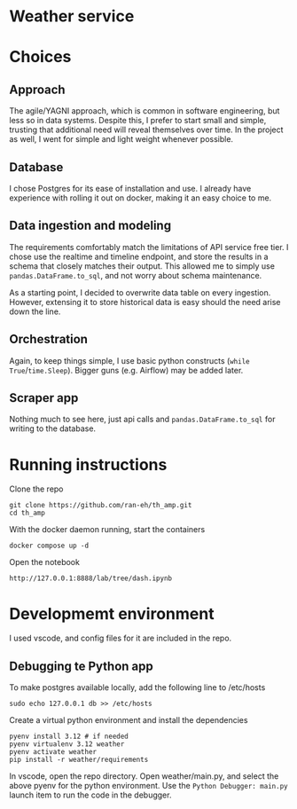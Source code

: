# Weather service

# Choices
## Approach
The agile/YAGNI approach, which is common in software engineering, but less so in data systems.  Despite this, I prefer to start small and simple, trusting that additional need will reveal themselves over time.  In the project as well, I went for simple and light weight whenever possible.
## Database
I chose Postgres for its ease of installation and use.  I already have experience with rolling it out on docker, making it an easy choice to me.
## Data ingestion and modeling
The requirements comfortably match the limitations of API service free tier.  I chose use the realtime and timeline endpoint, and store the results in a schema that closely matches their output.  This allowed me to simply use `pandas.DataFrame.to_sql`, and not worry about schema maintenance.

As a starting point, I decided to overwrite data table on every ingestion.  However, extensing it to store historical data is easy should the need arise down the line.

## Orchestration
Again, to keep things simple, I use basic python constructs (`while True`/`time.Sleep`).  Bigger guns (e.g. Airflow) may be added later.

## Scraper app
Nothing much to see here, just api calls and `pandas.DataFrame.to_sql` for writing to the database.

# Running instructions
Clone the repo
```
git clone https://github.com/ran-eh/th_amp.git
cd th_amp
```
With the docker daemon running, start the containers
```
docker compose up -d
```
Open the notebook
```
http://127.0.0.1:8888/lab/tree/dash.ipynb
```

# Developmemt environment
I used vscode, and config files for it are included in the repo.  

## Debugging te Python app
To make postgres available locally, add the following line to /etc/hosts
```
sudo echo 127.0.0.1 db >> /etc/hosts
```

Create a virtual python environment and install the dependencies
```
pyenv install 3.12 # if needed
pyenv virtualenv 3.12 weather
pyenv activate weather
pip install -r weather/requirements
```

In vscode, open the repo directory.  Open weather/main.py, and select the above pyenv for the python environment.
Use the `Python Debugger: main.py` launch item to run the code in the debugger.